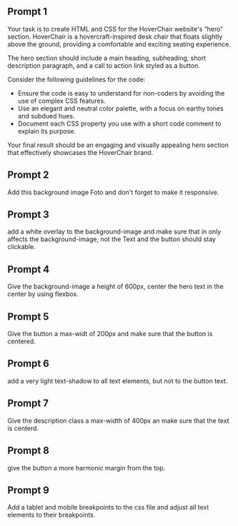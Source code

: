## Prompt 1
Your task is to create HTML and CSS for the HoverChair website's “hero” section. HoverChair is a hovercraft-inspired desk chair that floats slightly above the ground, providing a comfortable and exciting seating experience.

The hero section should include a main heading, subheading, short description paragraph, and a call to action link styled as a button. 

Consider the following guidelines for the code:
 * Ensure the code is easy to understand for non-coders by avoiding the use of complex CSS features.
 * Use an elegant and neutral color palette, with a focus on earthy tones and subdued hues.
 * Document each CSS property you use with a short code comment to explain its purpose.

Your final result should be an engaging and visually appealing hero section that effectively showcases the HoverChair brand.

## Prompt 2
Add this background image Foto and don't forget to make it responsive.

## Prompt 3
add a white overlay to the background-image and make sure that in only affects the background-image, not the Text and the button should stay clickable.

## Prompt 4
Give the background-image a height of 600px, center the hero text in the center by using flexbox.

## Prompt 5
Give the button a max-widt of 200px and make sure that the button is centered.

## Prompt 6
add a very light text-shadow to all text elements, but not to the button text. 

## Prompt 7
Give the description class a max-width of 400px an make sure that the text is centerd.

## Prompt 8
give the button a more harmonic margin from the top.

## Prompt 9
Add a tablet and mobile breakpoints to the css file and adjust all text elements to their breakpoints. 
